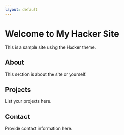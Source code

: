 ```yaml
---
layout: default
---
```


# Welcome to My Hacker Site

This is a sample site using the Hacker theme.

## About
This section is about the site or yourself.

## Projects
List your projects here.

## Contact
Provide contact information here.

